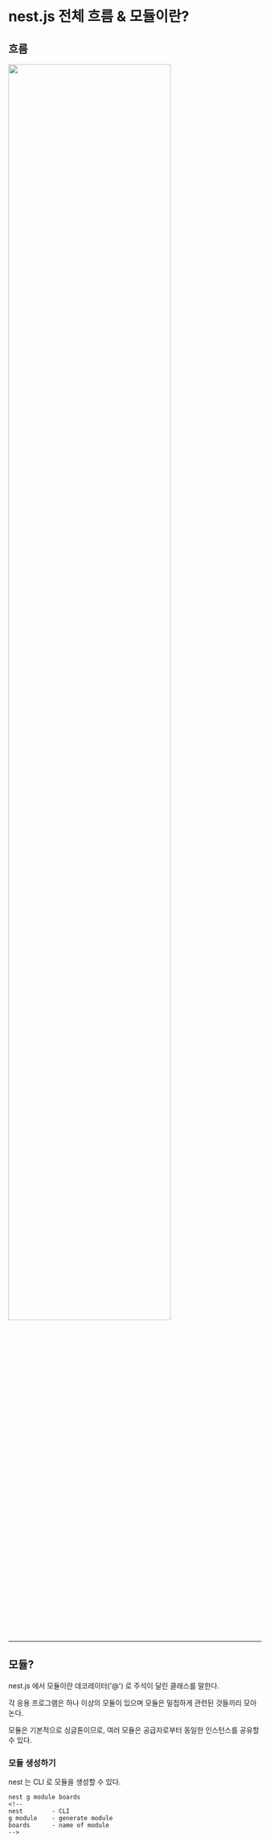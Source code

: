 # nest.js 전체 흐름 & 모듈이란?

## 흐름

<img src="https://github.com/JaeHwan-s-WebServeClass/webserver-nginx/assets/85930183/a2194662-eb25-4bb8-989b-664da4f965fb" width="80%">



---

## 모듈?
nest.js 에서 모듈이란 데코레이터('@') 로 주석이 달린 클래스를 말한다.

각 응용 프로그램은 하나 이상의 모듈이 있으며 모듈은 밀접하게 관련된 것들끼리 모아논다.

모듈은 기본적으로 싱글톤이므로, 여러 모듈은 공급자로부터 동일한 인스턴스를 공유할 수 있다.

### 모듈 생성하기

nest 는 CLI 로 모듈을 생성할 수 있다.

```nest
nest g module boards
<!--
nest        - CLI
g module    - generate module
boards      - name of module
-->
```